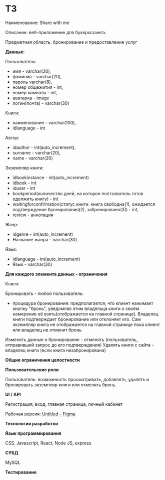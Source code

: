 # ТЗ

Наименование: Share with me 

Описание: веб-приложение для буккроссинга.  

Предметная область: бронирование и предоставление услуг

**Данные:** 

Пользователь:

- имя - varchar(20),
- фамилия - varchar(20),
- пароль varchar(8),
- номер общежития - int,
- номер комнаты - int,
- аватарка - image
- логин(почта) - varchar(30)

Книги: 

- наименование - varchar(100),
- idlanguage - int


Автор: 

- idauthor - int(auto_increment),
- surname - varchar(20),
- name -  varchar(20)

Экземпляр книги:

- idbookinstance - int(auto_increment)
- idbook - int 
- iduser - int 
- bookperiod(количество дней, на которое полтзователь готов одолжить книгу) - int 
- waitingforconfirmation(статус книги: книга свободна(1), ожидается подтверждение бронирования(2), забронировано(3)) - int,
- review - аннотация

Жанр:

- idgenre - int(auto_increment)
- Название жанра - varchar(30) 

 Язык: 
- idlanguage - int(auto_increment)
- Язык - varchar(30)

**Для каждого элемента данных - ограничения** 

Книги:

Бронировать - любой пользователь: 

 - процедура бронирования: предполагается, что клиент нажимает кнопку "бронь", уведомляя этим владельца книги о своём намерение её взять(отображается на главной странице). Владелец книги подтверждает бронирование или отклоняет его. Сам экземпляр книга не отображается на главной странице пока клиент или владелец не отменит бронь

Изменять данные о бронирование - отменять (пользователь, отправивший запрос до его подтверждения)
Удалять книги с сайта - владелец книги (если книга незабронирована)


**Общие ограничения целостности** 

**Пользовательские роли** 

Пользователь: возможность просматривать, добавлять, удалять и бронировать экземпляр книги или отменять бронь. 


**UI / API** 

Регистрация, вход, главная страница, личный кабинет

Рабочая версия: [Untitled – Figma](https://www.figma.com/file/4gGHblh6UenNoHoNugYuUj/Untitled?node-id=0%3A1) 

**Технологии разработки** 

**Язык программирования**

CSS, Javascript, React, Node JS, express 

**СУБД** 

MySQL

**Тестирование**
